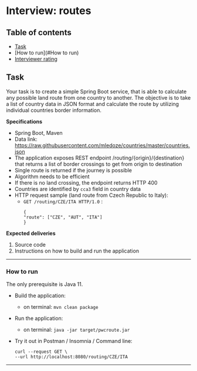 
# Interview: routes

## Table of contents
- [Task](#task)
- [How to run](#How to run)
- [Interviewer rating](#interviewer-rating)

## Task
Your task is to create a simple Spring Boot service, that is able to calculate any possible land
route from one country to another. The objective is to take a list of country data in JSON format
and calculate the route by utilizing individual countries border information.

**Specifications**
- Spring Boot, Maven
- Data link: https://raw.githubusercontent.com/mledoze/countries/master/countries.json
- The application exposes REST endpoint /routing/{origin}/{destination} that
returns a list of border crossings to get from origin to destination
- Single route is returned if the journey is possible
- Algorithm needs to be efficient
- If there is no land crossing, the endpoint returns HTTP 400
- Countries are identified by `cca3` field in country data
- HTTP request sample (land route from Czech Republic to Italy):
  - `GET /routing/CZE/ITA HTTP/1.0` :
    ```
    {
    "route": ["CZE", "AUT", "ITA"]
    }
    ```

**Expected deliveries**
1. Source code
2. Instructions on how to build and run the application

_________

### How to run

The only prerequisite is Java 11.

 - Build the application:
   - on terminal: `mvn clean package`
   
 - Run the application:
   - on terminal: `java -jar target/pwcroute.jar`

 - Try it out in Postman / Insomnia / Command line:
    ```
   curl --request GET \
    --url http://localhost:8080/routing/CZE/ITA
   ```
_____________
